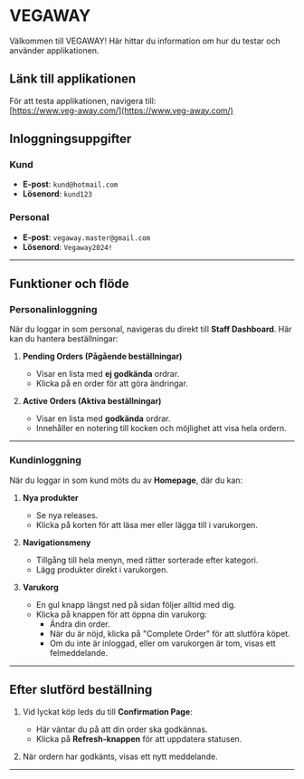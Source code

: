 # VEGAWAY

Välkommen till VEGAWAY! Här hittar du information om hur du testar och använder applikationen.

## Länk till applikationen

För att testa applikationen, navigera till:  
[https://www.veg-away.com/](https://www.veg-away.com/)

## Inloggningsuppgifter

### Kund
- **E-post**: `kund@hotmail.com`  
- **Lösenord**: `kund123`

### Personal
- **E-post**: `vegaway.master@gmail.com`  
- **Lösenord**: `Vegaway2024!`

---

## Funktioner och flöde

### Personalinloggning

När du loggar in som personal, navigeras du direkt till **Staff Dashboard**. Här kan du hantera beställningar:

1. **Pending Orders (Pågående beställningar)**  
   - Visar en lista med **ej godkända** ordrar.  
   - Klicka på en order för att göra ändringar.

2. **Active Orders (Aktiva beställningar)**  
   - Visar en lista med **godkända** ordrar.  
   - Innehåller en notering till kocken och möjlighet att visa hela ordern.

---

### Kundinloggning

När du loggar in som kund möts du av **Homepage**, där du kan:

1. **Nya produkter**  
   - Se nya releases.  
   - Klicka på korten för att läsa mer eller lägga till i varukorgen.

2. **Navigationsmeny**  
   - Tillgång till hela menyn, med rätter sorterade efter kategori.  
   - Lägg produkter direkt i varukorgen.

3. **Varukorg**  
   - En gul knapp längst ned på sidan följer alltid med dig.  
   - Klicka på knappen för att öppna din varukorg:  
     - Ändra din order.  
     - När du är nöjd, klicka på "Complete Order" för att slutföra köpet.  
     - Om du inte är inloggad, eller om varukorgen är tom, visas ett felmeddelande.

---

## Efter slutförd beställning

1. Vid lyckat köp leds du till **Confirmation Page**:  
   - Här väntar du på att din order ska godkännas.  
   - Klicka på **Refresh-knappen** för att uppdatera statusen.

2. När ordern har godkänts, visas ett nytt meddelande.

---


